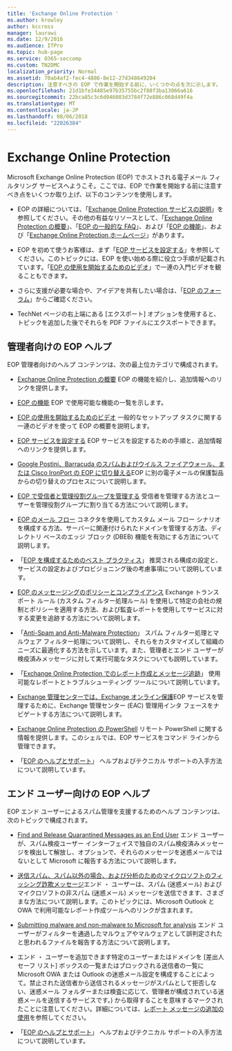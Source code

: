 ```yaml
---
title: 'Exchange Online Protection '
ms.author: krowley
author: kccross
manager: laurawi
ms.date: 12/9/2016
ms.audience: ITPro
ms.topic: hub-page
ms.service: O365-seccomp
ms.custom: TN2DMC
localization_priority: Normal
ms.assetid: 70ab4af2-fec4-4886-8e12-27d348649204
description: 注意すべきの EOP で作業を開始する前に、いくつかの点を次に示します。
ms.openlocfilehash: 21d1bfe34485e97b35755bc2f88f3ba13066a616
ms.sourcegitcommit: 22bca85c3c6d946083d3784f72e886c068d49f4a
ms.translationtype: MT
ms.contentlocale: ja-JP
ms.lasthandoff: 08/06/2018
ms.locfileid: "22026384"
---
```

# <a name="exchange-online-protection"></a>Exchange Online Protection 

Microsoft Exchange Online Protection (EOP) でホストされる電子メール フィルタリング サービスへようこそ。ここでは、EOP で作業を開始する前に注意すべき点をいくつか取り上げ、以下のコンテンツを使用します。
  
- EOP の詳細については、「[Exchange Online Protection サービスの説明](https://go.microsoft.com/fwlink/p/?LinkId=320619)」を参照してください。その他の有益なリソースとして、「[Exchange Online Protection の概要](exchange-online-protection-overview.md)」、「[EOP の一般的な FAQ](eop-general-faq.md)」、および「[EOP の機能](eop-features.md)」、および「[Exchange Online Protection ホームページ](https://go.microsoft.com/fwlink/?LinkId=279912)」があります。
    
- EOP を初めて使うお客様は、まず「[EOP サービスを設定する](set-up-your-eop-service.md)」を参照してください。このトピックには、EOP を使い始める際に役立つ手順が記載されています。「[EOP の使用を開始するためのビデオ](videos-for-getting-started-with-eop.md)」で一連の入門ビデオを観ることもできます。
    
- さらに支援が必要な場合や、アイデアを共有したい場合は、「[EOP のフォーラム](https://go.microsoft.com/fwlink/?LinkId=285351)」からご確認ください。 
    
- TechNet ページの右上端にある [エクスポート] オプションを使用すると、トピックを追加した後でそれらを PDF ファイルにエクスポートできます。 
    
## <a name="eop-help-for-administrators"></a>管理者向けの EOP ヘルプ

EOP 管理者向けのヘルプ コンテンツは、次の最上位カテゴリで構成されます。
  
- [Exchange Online Protection の概要](exchange-online-protection-overview.md) EOP の機能を紹介し、追加情報へのリンクを提供します。 
    
- [EOP の機能](eop-features.md) EOP で使用可能な機能の一覧を示します。 
    
- [EOP の使用を開始するためのビデオ](videos-for-getting-started-with-eop.md) 一般的なセットアップ タスクに関する一連のビデオを使って EOP の概要を説明します。 
    
- [EOP サービスを設定する](set-up-your-eop-service.md) EOP サービスを設定するための手順と、追加情報へのリンクを提供します。 
    
- [Google Postini、Barracuda のスパムおよびウイルス ファイアウォール、または Cisco IronPort の EOP に切り替える](switch-to-eop-from-google-postini-the-barracuda-spam-and-virus-firewall-or-cisco.md)EOP に別の電子メールの保護製品からの切り替えのプロセスについて説明します。 
    
- [EOP で受信者と管理役割グループを管理する](manage-recipients-and-admin-role-groups-in-eop.md) 受信者を管理する方法とユーザーを管理役割グループに割り当てる方法について説明します。 
    
- [EOP のメール フロー](mail-flow-in-eop.md) コネクタを使用してカスタム メール フロー シナリオを構成する方法、サーバーに関連付けられたドメインを管理する方法、ディレクトリ ベースのエッジ ブロック (DBEB) 機能を有効にする方法について説明します。 
    
- 「[EOP を構成するためのベスト プラクティス](best-practices-for-configuring-eop.md)」 推奨される構成の設定と、サービスの設定およびプロビジョニング後の考慮事項について説明しています。 
    
- [EOP のメッセージングのポリシーとコンプライアンス](messaging-policy-and-compliance-in-eop.md) Exchange トランスポート ルール (カスタム フィルター処理ルール) を使用して特定の会社の規制とポリシーを適用する方法、および監査レポートを使用してサービスに対する変更を追跡する方法について説明します。 
    
- 「[Anti-Spam and Anti-Malware Protection](http://technet.microsoft.com/library/93c6c227-7442-4293-b64d-ec8f15c928db.aspx)」 スパム フィルター処理とマルウェア フィルター処理について説明し、それらをカスタマイズして組織のニーズに最適化する方法を示しています。また、管理者とエンド ユーザーが検疫済みメッセージに対して実行可能なタスクについても説明しています。 
    
- 「[Exchange Online Protection でのレポート作成とメッセージ追跡](reporting-and-message-trace-in-exchange-online-protection.md)」 使用可能なレポートとトラブルシューティング ツールについて説明しています。 
    
- [Exchange 管理センターでは、Exchange オンライン保護](../exchange-admin-center-in-exchange-online-protection-eop.md)EOP サービスを管理するために、Exchange 管理センター (EAC) 管理用インタ フェースをナビゲートする方法について説明します。 
    
- [Exchange Online Protection の PowerShell](http://technet.microsoft.com/library/f7918a88-774a-405e-945b-bc2f5ee9f748.aspx) リモート PowerShell に関する情報を提供します。このシェルでは、EOP サービスをコマンド ラインから管理できます。 
    
- 「[EOP のヘルプとサポート](help-and-support-for-eop.md)」 ヘルプおよびテクニカル サポートの入手方法について説明しています。 
    
## <a name="eop-help-for-end-users"></a>エンド ユーザー向けの EOP ヘルプ
<a name="sectionSection1"> </a>

EOP エンド ユーザーによるスパム管理を支援するためのヘルプ コンテンツは、次のトピックで構成されます。
  
- [Find and Release Quarantined Messages as an End User](http://technet.microsoft.com/library/e439b560-827a-4807-abd3-6b861c1ff786.aspx) エンド ユーザーが、スパム検疫ユーザー インターフェイスで独自のスパム検疫済みメッセージを検出して解放し、オプションで、それらのメッセージを迷惑メールではないとして Microsoft に報告する方法について説明します。 
        
- [送信スパム、スパム以外の場合、および分析のためのマイクロソフトのフィッシング詐欺メッセージ](../submit-spam-non-spam-and-phishing-scam-messages-to-microsoft-for-analysis.md)エンド ・ ユーザーは、スパム (迷惑メール) およびマイクロソフトの非スパム (迷惑メール) メッセージを送信できます、さまざまな方法について説明します。このトピックには、Microsoft Outlook と OWA で利用可能なレポート作成ツールへのリンクが含まれます。 
    
- [Submitting malware and non-malware to Microsoft for analysis](../submitting-malware-and-non-malware-to-microsoft-for-analysis.md) エンド ユーザーがフィルターを通過したマルウェアやマルウェアとして誤判定されたと思われるファイルを報告する方法について説明します。 
    
- エンド ・ ユーザーを追加できます特定のユーザーまたはドメインを [差出人セーフ リスト] ボックスの一覧またはブロックされる送信者の一覧に Microsoft OWA または Outlook の迷惑メール設定を構成することによって。禁止された送信者から送信されるメッセージがスパムとして拒否しない、迷惑メール フォルダーまたは検査に応じて、管理者が構成されている迷惑メールを送信するサービスです。) から取得することを意味するマークされたことに注意してください。詳細については、[レポート メッセージの追加の使用](https://support.office.com/article/addin-b5caa9f1-cdf3-4443-af8c-ff724ea719d2)を参照してください。
    
- 「[EOP のヘルプとサポート](help-and-support-for-eop.md)」 ヘルプおよびテクニカル サポートの入手方法について説明しています。 
    
